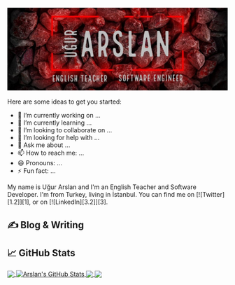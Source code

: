 [![Header](https://github.com/arslanugur/arslanugur/blob/arslan/readme_header.png)](http://linkedin.com/in/-ugurarslan-)

Here are some ideas to get you started:

- 🔭 I’m currently working on ...
- 🌱 I’m currently learning ...
- 👯 I’m looking to collaborate on ...
- 🤔 I’m looking for help with ...
- 💬 Ask me about ...
- 📫 How to reach me: ...
- 😄 Pronouns: ...
- ⚡ Fun fact: ...



My name is Uğur Arslan and I'm an English Teacher and Software Developer. 
I'm from Turkey, living in İstanbul. 
You can find me on [![Twitter][1.2]][1],  or on [![LinkedIn][3.2]][3].

## &#x270d; Blog & Writing



## &#x1f4c8; GitHub Stats

<a href="https://github.com/arslanugur/arslanugur">
  <img align="center" src="https://github-readme-stats.vercel.app/api/top-langs/?username=arslanugur&hide=java,html,tex&title_color=ffffff&text_color=c9cacc&icon_color=2bbc8a&bg_color=1d1f21&langs_count=3" />
</a>
<a href="https://github.com/arslanugur/arslanugur">
  <img align="center" src="https://github-readme-stats.vercel.app/api?username=arslanugur&show_icons=true&line_height=27&count_private=true&title_color=ffffff&text_color=c9cacc&icon_color=2bbc8a&bg_color=1d1f21" alt="Arslan's GitHub Stats" />
</a>

<a href="https://github.com/arslanugur/projects">
  <img align="center" src="https://github-readme-stats.vercel.app/api/pin/?username=MartinHeinz&repo=python-project-blueprint&title_color=ffffff&text_color=c9cacc&icon_color=2bbc8a&bg_color=1d1f21" />
</a>


<a href="https://github.com/arslanugur/py">
  <img align="center" src="https://github-readme-stats.vercel.app/api/pin/?username=arslanugur&repo=go-project-blueprint&title_color=ffffff&text_color=c9cacc&icon_color=2bbc8a&bg_color=1d1f21" />
</a>    

